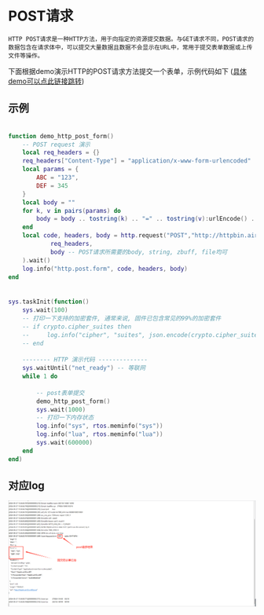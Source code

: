 # POST请求

    HTTP POST请求是一种HTTP方法，用于向指定的资源提交数据。与GET请求不同，POST请求的数据包含在请求体中，可以提交大量数据且数据不会显示在URL中，常用于提交表单数据或上传文件等操作。

下面根据demo演示HTTP的POST请求方法提交一个表单，示例代码如下 ([具体demo可以点此链接跳转](https://gitee.com/openLuat/LuatOS/blob/master/demo/http/main.lua))

## 示例

``` lua

function demo_http_post_form()
    -- POST request 演示
    local req_headers = {}
    req_headers["Content-Type"] = "application/x-www-form-urlencoded"
    local params = {
        ABC = "123",
        DEF = 345
    }
    local body = ""
    for k, v in pairs(params) do
        body = body .. tostring(k) .. "=" .. tostring(v):urlEncode() .. "&"
    end
    local code, headers, body = http.request("POST","http://httpbin.air32.cn/post",
            req_headers,
            body -- POST请求所需要的body, string, zbuff, file均可
    ).wait()
    log.info("http.post.form", code, headers, body)
end


sys.taskInit(function()
    sys.wait(100)
    -- 打印一下支持的加密套件, 通常来说, 固件已包含常见的99%的加密套件
    -- if crypto.cipher_suites then
    --     log.info("cipher", "suites", json.encode(crypto.cipher_suites()))
    -- end

    -------- HTTP 演示代码 --------------
    sys.waitUntil("net_ready") -- 等联网
    while 1 do

        -- post表单提交
        demo_http_post_form()
        sys.wait(1000)
        -- 打印一下内存状态
        log.info("sys", rtos.meminfo("sys"))
        log.info("lua", rtos.meminfo("lua"))
        sys.wait(600000)
    end
end)

```

## 对应log

![780E](./image/http_post.png)
